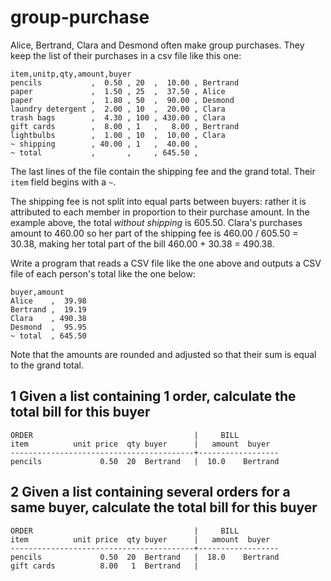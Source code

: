 # group-purchase

Alice, Bertrand, Clara and Desmond often make group purchases. They keep the list of their purchases in a csv file like this one:

```
item,unitp,qty,amount,buyer
pencils           ,  0.50 , 20  ,  10.00 , Bertrand
paper             ,  1.50 , 25  ,  37.50 , Alice
paper             ,  1.80 , 50  ,  90.00 , Desmond
laundry detergent ,  2.00 , 10  ,  20.00 , Clara
trash bags        ,  4.30 , 100 , 430.00 , Clara
gift cards        ,  8.00 , 1   ,   8.00 , Bertrand
lightbulbs        ,  1.00 , 10  ,  10.00 , Clara
~ shipping        , 40.00 , 1   ,  40.00 ,
~ total           ,       ,     , 645.50 ,
```

The last lines of the file contain the shipping fee and the grand total. Their `item` field begins with a `~`.

The shipping fee is not split into equal parts between buyers: rather it is attributed to each member in proportion to their purchase amount. In the example above, the total _without shipping_ is 605.50. Clara's purchases amount to 460.00 so her part of the shipping fee is 460.00 / 605.50 = 30.38, making her total part of the bill 460.00 + 30.38 = 490.38.

Write a program that reads a CSV file like the one above and outputs a CSV file of each person's total like the one below:

```
buyer,amount
Alice    ,  39.98
Bertrand ,  19.19
Clara    , 490.38
Desmond  ,  95.95
~ total  , 645.50
```
Note that the amounts are rounded and adjusted so that their sum is equal to the grand total.


## 1 Given a list containing 1 order, calculate the total bill for this buyer

    ORDER                                    |     BILL
    item          unit price  qty buyer      |   amount  buyer
    -----------------------------------------+------------------
    pencils             0.50  20  Bertrand   |  10.0    Bertrand

## 2 Given a list containing several orders for a same buyer, calculate the total bill for this buyer

    ORDER                                    |     BILL
    item          unit price  qty buyer      |   amount  buyer
    -----------------------------------------+------------------
    pencils             0.50  20  Bertrand   |  18.0    Bertrand
    gift cards          8.00   1  Bertrand   |   


